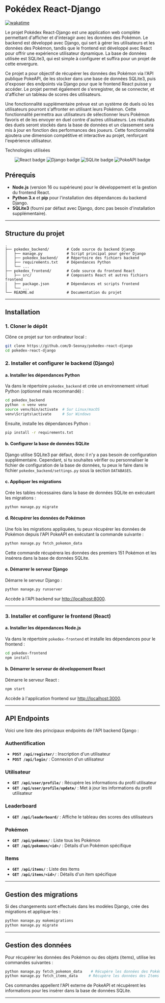 # Pokédex React-Django

[![wakatime](https://wakatime.com/badge/user/018e9f6e-3f6e-41ca-8923-c1d7110b6f50/project/71950268-d832-4d04-be21-28f1b0398e6e.svg)](https://wakatime.com/badge/user/018e9f6e-3f6e-41ca-8923-c1d7110b6f50/project/71950268-d832-4d04-be21-28f1b0398e6e)

Le projet Pokédex React-Django est une application web complète permettant d'afficher et d'interagir avec les données des Pokémon. Le backend est développé avec Django, qui sert à gérer les utilisateurs et les données des Pokémon, tandis que le frontend est développé avec React pour offrir une expérience utilisateur dynamique. La base de données utilisée est SQLite3, qui est simple à configurer et suffira pour un projet de cette envergure.

Ce projet a pour objectif de récupérer les données des Pokémon via l'API publique PokeAPI, de les stocker dans une base de données SQLite3, puis d'exposer des endpoints via Django pour que le frontend React puisse y accéder. Le projet permet également de s'enregistrer, de se connecter, et d'afficher un tableau de scores des utilisateurs.

Une fonctionnalité supplémentaire prévue est un système de duels où les utilisateurs pourront s'affronter en utilisant leurs Pokémon. Cette fonctionnalité permettra aux utilisateurs de sélectionner leurs Pokémon favoris et de les envoyer en duel contre d'autres utilisateurs. Les résultats des duels seront stockés dans la base de données et un classement sera mis à jour en fonction des performances des joueurs. Cette fonctionnalité ajoutera une dimension compétitive et interactive au projet, renforçant l'expérience utilisateur.

Technologies utilisées
<p align="center"> <img src="https://img.shields.io/badge/React-61DAFB?style=for-the-badge&logo=react&logoColor=black" alt="React badge" /> <img src="https://img.shields.io/badge/Django-092E20?style=for-the-badge&logo=django&logoColor=white" alt="Django badge" /> <img src="https://img.shields.io/badge/SQLite-003B57?style=for-the-badge&logo=sqlite&logoColor=white" alt="SQLite badge" /> <img src="https://img.shields.io/badge/PokeAPI-85A7F3?style=for-the-badge&logo=pokemon&logoColor=white" alt="PokeAPI badge" /> </p>

## Prérequis

- **Node.js** (version 16 ou supérieure) pour le développement et la gestion du frontend React.
- **Python 3.x** et **pip** pour l'installation des dépendances du backend Django.
- **SQLite3** (fourni par défaut avec Django, donc pas besoin d'installation supplémentaire).

---

## Structure du projet

```
.
├── pokedex_backend/        # Code source du backend Django
│   ├── manage.py           # Script principal pour gérer Django
│   ├── pokedex_backend/    # Répertoire des fichiers backend
│   ├── requirements.txt    # Dépendances Python
│   └── ...
├── pokedex_frontend/       # Code source du frontend React
│   ├── src/                # Composants React et autres fichiers frontend
│   ├── package.json        # Dépendances et scripts frontend
│   └── ...
└── README.md               # Documentation du projet
```

---

## Installation

### 1. Cloner le dépôt

Clône ce projet sur ton ordinateur local :

```bash
git clone https://github.com/D-Seonay/pokedex-react-django
cd pokedex-react-django
```

### 2. Installer et configurer le backend (Django)

#### a. Installer les dépendances Python

Va dans le répertoire `pokedex_backend` et crée un environnement virtuel Python (optionnel mais recommandé) :

```bash
cd pokedex_backend
python -m venv venv
source venv/bin/activate  # Sur Linux/macOS
venv\Scripts\activate     # Sur Windows
```

Ensuite, installe les dépendances Python :

```bash
pip install -r requirements.txt
```

#### b. Configurer la base de données SQLite

Django utilise SQLite3 par défaut, donc il n'y a pas besoin de configuration supplémentaire. Cependant, si tu souhaites vérifier ou personnaliser le fichier de configuration de la base de données, tu peux le faire dans le fichier `pokedex_backend/settings.py` sous la section `DATABASES`.

#### c. Appliquer les migrations

Crée les tables nécessaires dans la base de données SQLite en exécutant les migrations :

```bash
python manage.py migrate
```

#### d. Récupérer les données de Pokémon

Une fois les migrations appliquées, tu peux récupérer les données de Pokémon depuis l'API PokeAPI en exécutant la commande suivante :

```bash
python manage.py fetch_pokemon_data
```

Cette commande récupérera les données des premiers 151 Pokémon et les insérera dans la base de données SQLite.

#### e. Démarrer le serveur Django

Démarre le serveur Django :

```bash
python manage.py runserver
```

Accède à l'API backend sur [http://localhost:8000](http://localhost:8000).

---

### 3. Installer et configurer le frontend (React)

#### a. Installer les dépendances Node.js

Va dans le répertoire `pokedex-frontend` et installe les dépendances pour le frontend :

```bash
cd pokedex-frontend
npm install
```

#### b. Démarrer le serveur de développement React

Démarre le serveur React :

```bash
npm start
```

Accède à l'application frontend sur [http://localhost:3000](http://localhost:3000).

---

## API Endpoints

Voici une liste des principaux endpoints de l'API backend Django :

### Authentification

- **`POST /api/register/`** : Inscription d'un utilisateur
- **`POST /api/login/`** : Connexion d'un utilisateur

### Utilisateur

- **`GET /api/user/profile/`** : Récupère les informations du profil utilisateur
- **`GET /api/user/profile/update/`** : Met à jour les informations du profil utilisateur

### Leaderboard

- **`GET /api/leaderboard/`** : Affiche le tableau des scores des utilisateurs

### Pokémon

- **`GET /api/pokemon/`** : Liste tous les Pokémon
- **`GET /api/pokemon/<id>/`** : Détails d'un Pokémon spécifique

### Items

- **`GET /api/items/`** : Liste des items
- **`GET /api/items/<id>/`** : Détails d'un item spécifique

---

## Gestion des migrations

Si des changements sont effectués dans les modèles Django, crée des migrations et applique-les :

```bash
python manage.py makemigrations
python manage.py migrate
```

---

## Gestion des données

Pour récupérer les données des Pokémon ou des objets (items), utilise les commandes suivantes :

```bash
python manage.py fetch_pokemon_data    # Récupère les données des Pokémon
python manage.py fetch_items_data     # Récupère les données des Items
```

Ces commandes appellent l'API externe de PokeAPI et récupèrent les informations pour les insérer dans la base de données SQLite.

---
